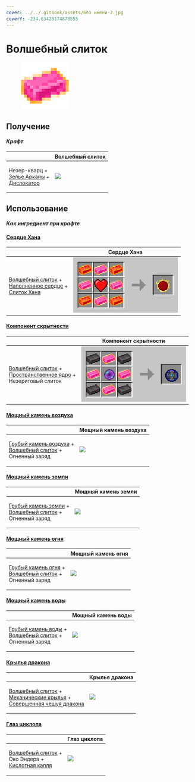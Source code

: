 ```yaml
---
cover: ../../.gitbook/assets/Без имени-2.jpg
coverY: -234.63428174878555
---
```


# Волшебный слиток

<figure><img src="../../.gitbook/assets/fairy_ingot_128.png" alt=""><figcaption></figcaption></figure>

## Получение

#### _Крафт_

|                                                                                                                      | Волшебный слиток                            |
| -------------------------------------------------------------------------------------------------------------------- | ------------------------------------------- |
| <p>Незер-кварц +<br><a href="weak_arcana_potion.md">Зелье Арканы</a> +<br><a href="dislocator.md">Дислокатор</a></p> | ![](../../.gitbook/assets/fairy\_ingot.png) |

## Использование

#### _Как ингредиент при крафте_

#### [Сердце Хана](red.md)

|                                                                                                                                                       | Сердце Хана                        |
| ----------------------------------------------------------------------------------------------------------------------------------------------------- | ---------------------------------- |
| <p><a href="fairy_ingot.md">Волшебный слиток</a> +<br><a href="heart.md">Наполненное сердце</a> +<br><a href="red_aurum_ingot.md">Слиток Хана</a></p> | ![](../../.gitbook/assets/red.png) |

#### [Компонент скрытности](stealthpotion.md)

|                                                                                                                                         | Компонент скрытности                         |
| --------------------------------------------------------------------------------------------------------------------------------------- | -------------------------------------------- |
| <p><a href="fairy_ingot.md">Волшебный слиток</a> +<br><a href="spawner_seeker.md">Пространственное ядро</a> +<br>Незеритовый слиток</p> | ![](../../.gitbook/assets/stealthpotion.png) |

#### [Мощный камень воздуха](powerful\_air\_shard.md)

|                                                                                                                                    | Мощный камень воздуха                               |
| ---------------------------------------------------------------------------------------------------------------------------------- | --------------------------------------------------- |
| <p><a href="crude_air_gem.md">Грубый камень воздуха</a> +<br><a href="fairy_ingot.md">Волшебный слиток</a> +<br>Огненный заряд</p> | ![](../../.gitbook/assets/powerful\_air\_shard.png) |

#### [Мощный камень земли](powerful\_earth\_shard.md)

|                                                                                                                                    | Мощный камень земли                                   |
| ---------------------------------------------------------------------------------------------------------------------------------- | ----------------------------------------------------- |
| <p><a href="crude_earth_gem.md">Грубый камень земли</a> +<br><a href="fairy_ingot.md">Волшебный слиток</a> +<br>Огненный заряд</p> | ![](../../.gitbook/assets/powerful\_earth\_shard.png) |

#### [Мощный камень огня](powerful\_fire\_shard.md)

|                                                                                                                                  | Мощный камень огня                                   |
| -------------------------------------------------------------------------------------------------------------------------------- | ---------------------------------------------------- |
| <p><a href="crude_fire_gem.md">Грубый камень огня</a> +<br><a href="fairy_ingot.md">Волшебный слиток</a> +<br>Огненный заряд</p> | ![](../../.gitbook/assets/powerful\_fire\_shard.png) |

#### [Мощный камень воды](powerful\_water\_shard.md)

|                                                                                                                                   | Мощный камень воды                                    |
| --------------------------------------------------------------------------------------------------------------------------------- | ----------------------------------------------------- |
| <p><a href="crude_water_gem.md">Грубый камень воды</a> +<br><a href="fairy_ingot.md">Волшебный слиток</a> +<br>Огненный заряд</p> | ![](../../.gitbook/assets/powerful\_water\_shard.png) |

#### [Крылья дракона](dragon\_elytra.md)

|                                                                                                                                                                                       | Крылья дракона                                |
| ------------------------------------------------------------------------------------------------------------------------------------------------------------------------------------- | --------------------------------------------- |
| <p><a href="fairy_ingot.md">Волшебный слиток</a> +<br><a href="mechanical_elytra.md">Механические крылья</a> +<br><a href="aquatic_dragon_scale.md">Совершенная чешуя дракона</a></p> | ![](../../.gitbook/assets/dragon\_elytra.png) |

#### [Глаз циклопа](cyclops\_eye.md)

|                                                                                                                 | Глаз циклопа                                |
| --------------------------------------------------------------------------------------------------------------- | ------------------------------------------- |
| <p><a href="fairy_ingot.md">Волшебный слиток</a> +<br>Око Эндера +<br><a href="acid.md">Кислотная капля</a></p> | ![](../../.gitbook/assets/cyclops\_eye.png) |

